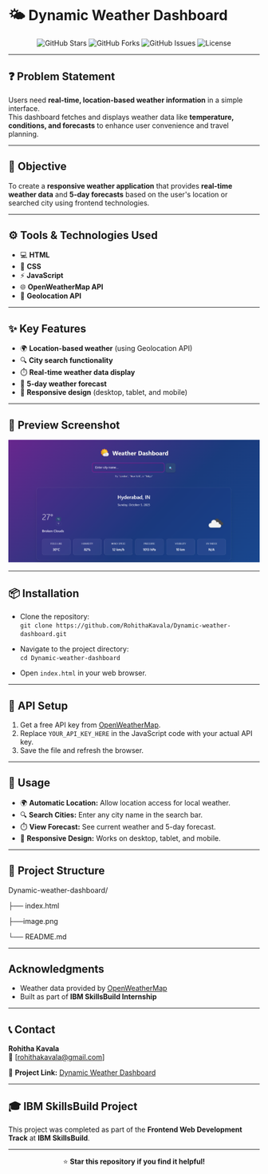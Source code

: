 # 🌤️ Dynamic Weather Dashboard

<p align="center">
  <img src="https://img.shields.io/github/stars/RohithaKavala/Dynamic-weather-dashboard?style=for-the-badge" alt="GitHub Stars"/>
  <img src="https://img.shields.io/github/forks/RohithaKavala/Dynamic-weather-dashboard?style=for-the-badge" alt="GitHub Forks"/>
  <img src="https://img.shields.io/github/issues/RohithaKavala/Dynamic-weather-dashboard?style=for-the-badge" alt="GitHub Issues"/>
  <img src="https://img.shields.io/github/license/RohithaKavala/Dynamic-weather-dashboard?style=for-the-badge" alt="License"/>
</p>

---

## ❓ Problem Statement
Users need **real-time, location-based weather information** in a simple interface.  
This dashboard fetches and displays weather data like **temperature, conditions, and forecasts** to enhance user convenience and travel planning.

---

## 🎯 Objective
To create a **responsive weather application** that provides **real-time weather data** and **5-day forecasts** based on the user's location or searched city using frontend technologies.

---

## ⚙️ Tools & Technologies Used
- 💻 **HTML**  
- 🎨 **CSS**  
- ⚡ **JavaScript**  
- 🌐 **OpenWeatherMap API**  
- 📍 **Geolocation API**  

---

## ✨ Key Features
- 🌍 **Location-based weather** (using Geolocation API)  
- 🔍 **City search functionality**  
- ⏱️ **Real-time weather data display**  
- 📅 **5-day weather forecast**  
- 📱 **Responsive design** (desktop, tablet, and mobile)

---

## 📸 Preview Screenshot
<p align="center">
  <img src="image.png" alt="Weather Dashboard Screenshot" width="600"/>
</p>


---

## 📦 Installation
- Clone the repository:  
  `git clone https://github.com/RohithaKavala/Dynamic-weather-dashboard.git`  

- Navigate to the project directory:  
  `cd Dynamic-weather-dashboard`  

- Open `index.html` in your web browser.  

---

## 🔧 API Setup
1. Get a free API key from [OpenWeatherMap](https://openweathermap.org/api).  
2. Replace `YOUR_API_KEY_HERE` in the JavaScript code with your actual API key.  
3. Save the file and refresh the browser.  

---

## 🎯 Usage
- 🌍 **Automatic Location:** Allow location access for local weather.  
- 🔍 **Search Cities:** Enter any city name in the search bar.  
- ⏱️ **View Forecast:** See current weather and 5-day forecast.  
- 📱 **Responsive Design:** Works on desktop, tablet, and mobile.  

---

## 📁 Project Structure
Dynamic-weather-dashboard/

├── index.html

├──image.png

└── README.md

---

##  Acknowledgments
- Weather data provided by [OpenWeatherMap](https://openweathermap.org/)  
- Built as part of **IBM SkillsBuild Internship**  

---

## 📞 Contact
**Rohitha Kavala**  
📧 [rohithakavala@gmail.com]  

🔗 **Project Link:** [Dynamic Weather Dashboard](https://github.com/RohithaKavala/Dynamic-weather-dashboard)

---

## 🎓 IBM SkillsBuild Project
This project was completed as part of the **Frontend Web Development Track** at **IBM SkillsBuild**.

---

<div align="center">

⭐ **Star this repository if you find it helpful!**

</div>
